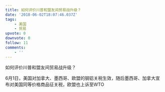 ```yaml
---
title: 如何评价川普和盟友间贸易战升级？
date: '2018-06-02T18:07:46.037Z'
tags:
    - 美国
    - 贸易
upvote: 0
downvote: 0
follow: 11
comments:
    - ''
---
```


如何评价川普和盟友间贸易战升级？

6月1日，美国对加拿大、墨西哥、欧盟的钢铝关税生效，随后墨西哥、加拿大宣布对美国同等价格商品征关税，欧盟也上诉至WTO
